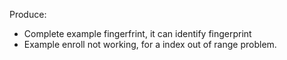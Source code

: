Produce:
- Complete example fingerfrint, it can identify fingerprint
- Example enroll not working, for a index out of range problem.
